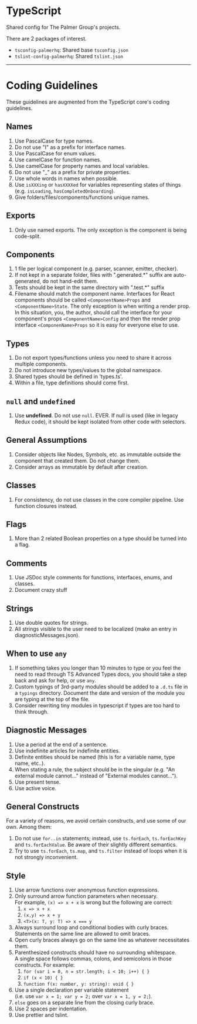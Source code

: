 # TypeScript

Shared config for The Palmer Group's projects. 

There are 2 packages of interest.

- `tsconfig-palmerhq`: Shared base `tsconfig.json`
- `tslint-config-palmerhq`: Shared `tslint.json`

---

# Coding Guidelines

These guidelines are augmented from the TypeScript core's coding guidelines.

## Names

1. Use PascalCase for type names.
2. Do not use "I" as a prefix for interface names.
3. Use PascalCase for enum values.
4. Use camelCase for function names.
5. Use camelCase for property names and local variables.
6. Do not use "_" as a prefix for private properties.
7. Use whole words in names when possible.
8. Use `isXXXing` or `hasXXXXed` for variables representing states of things (e.g. `isLoading`, `hasCompletedOnboarding`).
10. Give folders/files/components/functions unique names. 

## Exports

1. Only use named exports. The only exception is the component is being code-split.

## Components 

1. 1 file per logical component (e.g. parser, scanner, emitter, checker).
2. If not kept in a separate folder, files with ".generated.*" suffix are auto-generated, do not hand-edit them.
3. Tests should be kept in the same directory with ".test.*" suffix
4. Filename should match the component name. Interfaces for React components should be called `<ComponentName>Props` and `<ComponentName>State`. The only exception is when writing a render prop. In this situation, you, the author, should call the interface for your component's props `<ComponentName>Config` and then the render prop interface `<ComponenName>Props` so it is easy for everyone else to use. 

## Types
1. Do not export types/functions unless you need to share it across multiple components.
2. Do not introduce new types/values to the global namespace.
3. Shared types should be defined in 'types.ts'.
4. Within a file, type definitions should come first.

## `null` and `undefined`
1. Use **undefined**. Do not use `null`. EVER. If null is used (like in legacy Redux code), it should be kept isolated from other code with selectors.

## General Assumptions
1. Consider objects like Nodes, Symbols, etc. as immutable outside the component that created them. Do not change them.
2. Consider arrays as immutable by default after creation.

## Classes
1. For consistency, do not use classes in the core compiler pipeline. Use function closures instead.
	
## Flags
1. More than 2 related Boolean properties on a type should be turned into a flag.

## Comments
1. Use JSDoc style comments for functions, interfaces, enums, and classes.
2. Document crazy stuff

## Strings
1. Use double quotes for strings.
2. All strings visible to the user need to be localized (make an entry in diagnosticMessages.json).

## When to use `any`

1. If something takes you longer than 10 minutes to type or you feel the need to read through TS Advanced Types docs, you should take a step back and ask for help, or use `any`.
2. Custom typings of 3rd-party modules should be added to a `.d.ts` file in a `typings` directory. Document the date and version of the module you are typing at the top of the file.
3. Consider rewriting tiny modules in typescript if types are too hard to think through.

## Diagnostic Messages
1. Use a period at the end of a sentence.
2. Use indefinite articles for indefinite entities.
3. Definite entities should be named (this is for a variable name, type name, etc..).
4. When stating a rule, the subject should be in the singular (e.g. "An external module cannot..." instead of "External modules cannot...").
5. Use present tense.
6. Use active voice. 

## General Constructs

For a variety of reasons, we avoid certain constructs, and use some of our own. Among them:

1. Do not use `for..in` statements; instead, use `ts.forEach`, `ts.forEachKey` and `ts.forEachValue`. Be aware of their slightly different semantics.
2. Try to use `ts.forEach`, `ts.map`, and `ts.filter` instead of loops when it is not strongly inconvenient.

## Style

1. Use arrow functions over anonymous function expressions.
2. Only surround arrow function parameters when necessary. <br />For example, `(x) => x + x` is wrong but the following are correct:
   1. `x => x + x`
   2. `(x,y) => x + y`
   3. `<T>(x: T, y: T) => x === y`
3. Always surround loop and conditional bodies with curly braces. Statements on the same line are allowed to omit braces.
4. Open curly braces always go on the same line as whatever necessitates them.
5. Parenthesized constructs should have no surrounding whitespace. <br />A single space follows commas, colons, and semicolons in those constructs. For example:
   1. `for (var i = 0, n = str.length; i < 10; i++) { }`
   2. `if (x < 10) { }`
   3. `function f(x: number, y: string): void { }`
6. Use a single declaration per variable statement <br />(i.e. use `var x = 1; var y = 2;` over `var x = 1, y = 2;`).
7. `else` goes on a separate line from the closing curly brace.
8. Use 2 spaces per indentation.
9. Use prettier and tslint.
